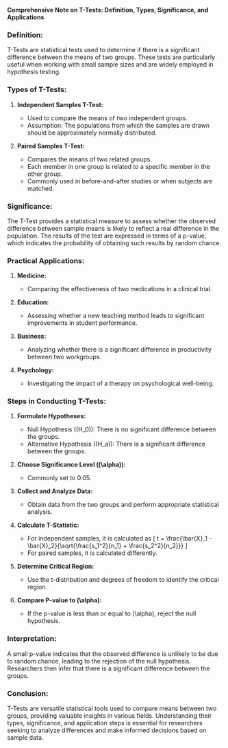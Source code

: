 **Comprehensive Note on T-Tests: Definition, Types, Significance, and Applications**

### **Definition:**
T-Tests are statistical tests used to determine if there is a significant difference between the means of two groups. These tests are particularly useful when working with small sample sizes and are widely employed in hypothesis testing.

### **Types of T-Tests:**
1. **Independent Samples T-Test:**
   - Used to compare the means of two independent groups.
   - Assumption: The populations from which the samples are drawn should be approximately normally distributed.

2. **Paired Samples T-Test:**
   - Compares the means of two related groups.
   - Each member in one group is related to a specific member in the other group.
   - Commonly used in before-and-after studies or when subjects are matched.

### **Significance:**
The T-Test provides a statistical measure to assess whether the observed difference between sample means is likely to reflect a real difference in the population. The results of the test are expressed in terms of a p-value, which indicates the probability of obtaining such results by random chance.

### **Practical Applications:**

1. **Medicine:**
   - Comparing the effectiveness of two medications in a clinical trial.

2. **Education:**
   - Assessing whether a new teaching method leads to significant improvements in student performance.

3. **Business:**
   - Analyzing whether there is a significant difference in productivity between two workgroups.

4. **Psychology:**
   - Investigating the impact of a therapy on psychological well-being.

### **Steps in Conducting T-Tests:**

1. **Formulate Hypotheses:**
   - Null Hypothesis (\(H_0\)): There is no significant difference between the groups.
   - Alternative Hypothesis (\(H_a\)): There is a significant difference between the groups.

2. **Choose Significance Level (\(\alpha\)):**
   - Commonly set to 0.05.

3. **Collect and Analyze Data:**
   - Obtain data from the two groups and perform appropriate statistical analysis.

4. **Calculate T-Statistic:**
   - For independent samples, it is calculated as \[ t = \frac{\bar{X}_1 - \bar{X}_2}{\sqrt{\frac{s_1^2}{n_1} + \frac{s_2^2}{n_2}}} \]
   - For paired samples, it is calculated differently.

5. **Determine Critical Region:**
   - Use the t-distribution and degrees of freedom to identify the critical region.

6. **Compare P-value to \(\alpha\):**
   - If the p-value is less than or equal to \(\alpha\), reject the null hypothesis.

### **Interpretation:**
A small p-value indicates that the observed difference is unlikely to be due to random chance, leading to the rejection of the null hypothesis. Researchers then infer that there is a significant difference between the groups.

### **Conclusion:**
T-Tests are versatile statistical tools used to compare means between two groups, providing valuable insights in various fields. Understanding their types, significance, and application steps is essential for researchers seeking to analyze differences and make informed decisions based on sample data.